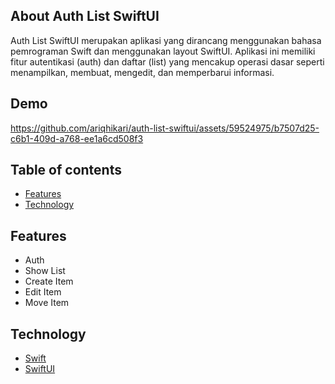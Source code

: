 ## About Auth List SwiftUI

Auth List SwiftUI merupakan aplikasi yang dirancang menggunakan bahasa pemrograman Swift dan menggunakan layout SwiftUI. Aplikasi ini memiliki fitur autentikasi (auth) dan daftar (list) yang mencakup operasi dasar seperti menampilkan, membuat, mengedit, dan memperbarui informasi.

## Demo
https://github.com/ariqhikari/auth-list-swiftui/assets/59524975/b7507d25-c6b1-409d-a768-ee1a6cd508f3

## Table of contents

- [Features](#features)
- [Technology](#technology)

## Features

- Auth
- Show List
- Create Item
- Edit Item
- Move Item

## Technology

- [Swift](https://developer.apple.com/swift/)
- [SwiftUI](https://developer.apple.com/xcode/swiftui/)
